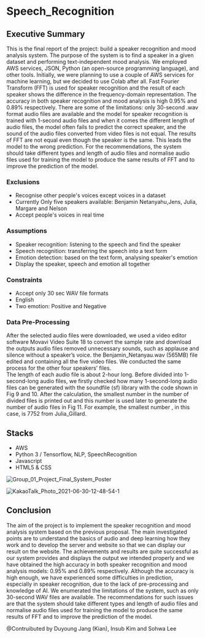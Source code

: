# Speech_Recognition
## Executive Summary
This is the final report of the project: build a speaker recognition and mood analysis system. The purpose of the system is to find a speaker in a given dataset and performing text-independent mood analysis. We employed AWS services, JSON, Python (an open-source programming language), and other tools. Initially, we were planning to use a couple of AWS services for machine learning, but we decided to use Colab after all. Fast Fourier Transform (FFT) is used for speaker recognition and the result of each speaker shows the difference in the frequency-domain representation. The accuracy in both speaker recognition and mood analysis is high 0.95% and 0.89% respectively. There are some of the limitations: only 30-second .wav format audio files are available and the model for speaker recognition is trained with 1-second audio files and when it comes the different length of audio files, the model often fails to predict the correct speaker, and the sound of the audio files converted from video files is not equal. The results of FFT are not equal even though the speaker is the same. This leads the model to the wrong prediction. For the recommendations, the system should take different types and length of audio files and normalise audio files used for training the model to produce the same results of FFT and to improve the prediction of the model. 

### Exclusions
- Recognise other people's voices except voices in a dataset
- Currently Only five speakers available: Benjamin Netanyahu,Jens, Julia, Margare and Nelson
- Accept people's voices in real time
### Assumptions
- Speaker recognition: listening to the speech and find the speaker
- Speech recognition: transferring the speech into a text form
- Emotion detection: based on the text form, analysing speaker's emotion
- Display the speaker, speech and emotion all together
### Constraints
- Accept only 30 sec WAV file formats 
- English
- Two emotion: Positive and Negative 
### Data Pre-Processing
After the selected audio files were downloaded, we used a video editor software Movavi Video Suite 18 to convert the sample rate and download the outputs audio files removed unnecessary sounds, such as applause and silence without a speaker’s voice. the Benjamin_Netanyau.wav (565MB) file edited and containing all the five video files. We conducted the same process for the other four speakers’ files.  
The length of each audio file is about 2-hour long. Before divided into 1-second-long audio files, we firstly checked how many 1-second-long audio files can be generated with the soundfile (sf) library with the code shown in Fig 9 and 10. After the calculation, the smallest number in the number of divided files is printed out and this number is used later to generate the number of audio files in Fig 11. For example, the smallest number , in this case, is 7752 from Julia_Gillard.

## Stacks
- AWS
- Python 3 / Tensorflow, NLP, SpeechRecognition
- Javascript
- HTML5 & CSS

![Group_01_Project_Final_System_Poster](https://user-images.githubusercontent.com/54985943/123898748-dcf57280-d9a0-11eb-889b-cf93df5abe3a.png)

![KakaoTalk_Photo_2021-06-30-12-48-54-1](https://user-images.githubusercontent.com/54985943/123899237-c0a60580-d9a1-11eb-863e-b3eef05cbf33.png)

## Conclusion
The aim of the project is to implement the speaker recognition and mood analysis system based on the previous proposal. The main investigated points are to understand the basics of audio and deep learning how they work and to develop the server and website so that we can display our result on the website. The achievements and results are quite successful as our system provides and displays the output we intended properly and we have obtained the high accuracy in both speaker recognition and mood analysis models: 0.95% and 0.89% respectively. Although the accuracy is high enough, we have experienced some difficulties in prediction, especially in speaker recognition, due to the lack of pre-processing and knowledge of AI. We enumerated the limitations of the system, such as only 30-second WAV files are available. The recommendations for such issues are that the system should take different types and length of audio files and normalise audio files used for training the model to produce the same results of FFT and to improve the prediction of the model.  


@Contruibuted by Duyoung Jang (Kian), Insub Kim and Sohwa Lee
